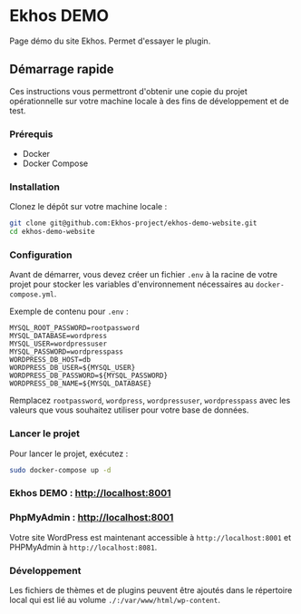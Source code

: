 # Ekhos DEMO

Page démo du site Ekhos. Permet d'essayer le plugin.

## Démarrage rapide

Ces instructions vous permettront d'obtenir une copie du projet opérationnelle sur votre machine locale à des fins de développement et de test.

### Prérequis

- Docker  
- Docker Compose

### Installation

Clonez le dépôt sur votre machine locale :

```sh
git clone git@github.com:Ekhos-project/ekhos-demo-website.git
cd ekhos-demo-website
```

### Configuration

Avant de démarrer, vous devez créer un fichier `.env` à la racine de votre projet pour stocker les variables d'environnement nécessaires au `docker-compose.yml`.

Exemple de contenu pour `.env` :

```env
MYSQL_ROOT_PASSWORD=rootpassword
MYSQL_DATABASE=wordpress
MYSQL_USER=wordpressuser
MYSQL_PASSWORD=wordpresspass
WORDPRESS_DB_HOST=db
WORDPRESS_DB_USER=${MYSQL_USER}
WORDPRESS_DB_PASSWORD=${MYSQL_PASSWORD}
WORDPRESS_DB_NAME=${MYSQL_DATABASE}
```

Remplacez `rootpassword`, `wordpress`, `wordpressuser`, `wordpresspass` avec les valeurs que vous souhaitez utiliser pour votre base de données.

### Lancer le projet

Pour lancer le projet, exécutez :

```sh
sudo docker-compose up -d
```

### Ekhos DEMO :  [http://localhost:8001](http://localhost:8001)
### PhpMyAdmin :  [http://localhost:8001](http://localhost:8001)

Votre site WordPress est maintenant accessible à `http://localhost:8001` et PHPMyAdmin à `http://localhost:8081`.

### Développement

Les fichiers de thèmes et de plugins peuvent être ajoutés dans le répertoire local qui est lié au volume `./:/var/www/html/wp-content`.
